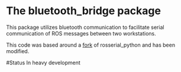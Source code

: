 # The bluetooth_bridge package

This package utilizes bluetooth communication to facilitate serial communication of ROS messages between two workstations.

This code was based around a [fork](https://github.com/juancamilog/rosserial-mrl/tree/master/rosserial_python) of rosserial_python and has been modified.

#Status
In heavy development
